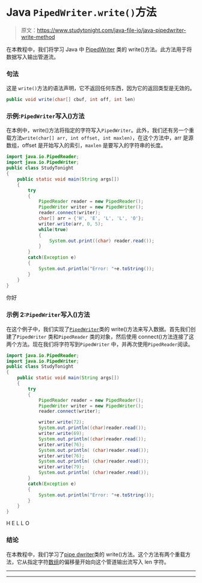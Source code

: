 # Java `PipedWriter.write()`方法

> 原文：<https://www.studytonight.com/java-file-io/java-pipedwriter-write-method>

在本教程中，我们将学习 Java 中 [PipedWriter](https://www.studytonight.com/java-file-io/java-pipedwriter-class) 类的 write()方法。此方法用于将数据写入输出管道流。

### 句法

这是 `write()`方法的语法声明，它不返回任何东西，因为它的返回类型是无效的。

```java
public void write(char[] cbuf, int off, int len)
```

### 示例:`PipedWriter`写入()方法

在本例中，write()方法将指定的字符写入`PipedWriter`。此外，我们还有另一个重载方法`write(char[] arr, int offset, int maxlen)`，在这个方法中，arr 是源数组，offset 是开始写入的索引，`maxlen` 是要写入的字符串的长度。

```java
import java.io.PipedReader;
import java.io.PipedWriter;
public class StudyTonight 
{
	public static void main(String args[])
	{
		try
		{
			PipedReader reader = new PipedReader(); 
			PipedWriter writer = new PipedWriter(); 
			reader.connect(writer); 
			char[] arr = {'H', 'E', 'L', 'L', 'O'}; 
			writer.write(arr, 0, 5); 
			while(true) 
			{ 
				System.out.print((char) reader.read());           
			} 
		}
		catch(Exception e)
		{
			System.out.println("Error: "+e.toString());
		}
	}
}
```

你好

### 示例 2:`PipedWriter`写入()方法

在这个例子中，我们实现了[`PipedWriter`](https://www.studytonight.com/tutorials/?subject=java-file-io&url=java-pipedwriter-class)类的 write()方法来写入数据。首先我们创建了`PipedWriter` 类和`PipedReader` 类的对象，然后使用 connect()方法连接了这两个方法。现在我们将字符写到`PipedWriter` 中，并再次使用`PipedReader`阅读。

```java
import java.io.PipedReader;
import java.io.PipedWriter;
public class StudyTonight 
{
	public static void main(String args[])
	{
		try
		{
			PipedReader reader = new PipedReader(); 
			PipedWriter writer = new PipedWriter(); 
			reader.connect(writer); 

			writer.write(72); 
			System.out.println((char)reader.read()); 
			writer.write(69); 
			System.out.println((char)reader.read()); 
			writer.write(76); 
			System.out.println( (char)reader.read());   
			writer.write(76); 
			System.out.println( (char)reader.read());   
			writer.write(79); 
			System.out.println( (char)reader.read());   
		}
		catch(Exception e)
		{
			System.out.println("Error: "+e.toString());
		}
	}
}
```

H
E
L
L
O

### 结论

在本教程中，我们学习了[pipe dwriter](https://www.studytonight.com/tutorials/?subject=java-file-io&url=java-pipedwriter-class)类的 write()方法。这个方法有两个重载方法，它从指定字符[数组](https://www.javatpoint.com/array-in-java)的偏移量开始向这个管道输出流写入 len 字符。

* * *

* * *